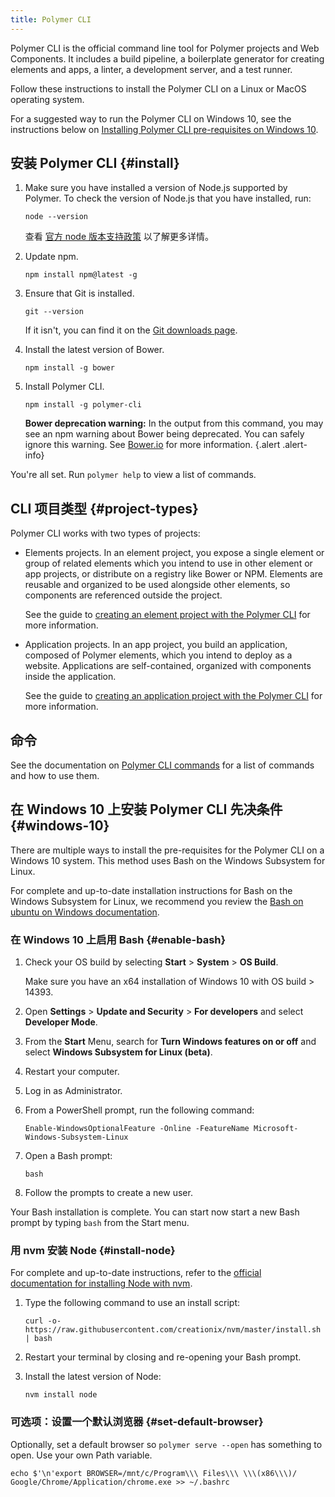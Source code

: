 ```yaml
---
title: Polymer CLI
---
```


<!-- toc -->

Polymer CLI is the official command line tool for Polymer projects and Web Components. It includes 
a build pipeline, a boilerplate generator for creating elements and apps, a linter, a development
server, and a test runner.

Follow these instructions to install the Polymer CLI on a Linux or MacOS operating system. 

For a suggested way to run the Polymer CLI on Windows 10, see the instructions below on 
[Installing Polymer CLI pre-requisites on Windows 10](#windows-10). 

## 安装 Polymer CLI {#install}

1.  Make sure you have installed a version of Node.js supported by Polymer. To check the version
    of Node.js that you have installed, run:
    
        node --version
    
    查看 [官方 node 版本支持政策](node-support) 以了解更多详情。

1.  Update npm.

        npm install npm@latest -g

1.  Ensure that Git is installed.

        git --version

    If it isn't, you can find it on the [Git downloads page](https://git-scm.com/downloads).

1.  Install the latest version of Bower.

        npm install -g bower

1.  Install Polymer CLI.

        npm install -g polymer-cli

    **Bower deprecation warning:** In the output from this command, you may see an npm warning
    about Bower being deprecated. You can safely ignore this warning. See [Bower.io](https://bower.io/blog/)
    for more information.
    {.alert .alert-info}

You're all set. Run `polymer help` to view a list of commands.

## CLI 项目类型 {#project-types}

Polymer CLI works with two types of projects:

* Elements projects. In an element project, you expose a single element or group of related 
  elements which you intend to use in other element or app projects, or distribute on a registry 
  like Bower or NPM. Elements are reusable and organized to be used alongside other elements, so 
  components are referenced outside the project.
  
  See the guide to [creating an element project with the Polymer CLI](create-element-polymer-cli)
  for more information.

* Application projects. In an app project, you build an application, composed of Polymer elements, 
  which you intend to deploy as a website. Applications are self-contained, organized with 
  components inside the application.
  
  See the guide to [creating an application project with the Polymer CLI](create-app-polymer-cli)
  for more information.

## 命令

See the documentation on [Polymer CLI commands](polymer-cli-commands) for a list of commands and
how to use them.

## 在 Windows 10 上安装 Polymer CLI 先决条件 {#windows-10}

There are multiple ways to install the pre-requisites for the Polymer CLI on a Windows 10 system. 
This method uses Bash on the Windows Subsystem for Linux. 

For complete and up-to-date installation instructions for Bash on the Windows Subsystem for Linux, 
we recommend you review the [Bash on ubuntu on Windows documentation](https://msdn.microsoft.com/en-us/commandline/wsl/about). 

### 在 Windows 10 上启用 Bash {#enable-bash}

1.  Check your OS build by selecting **Start** > **System** > **OS Build**. 
    
    Make sure you have an x64 installation of Windows 10 with OS build > 14393.
    
1.  Open **Settings** > **Update and Security** > **For developers** and select **Developer Mode**.

1.  From the **Start** Menu, search for **Turn Windows features on or off** and select **Windows 
Subsystem for Linux (beta)**. 

1.  Restart your computer. 

1.  Log in as Administrator. 

1.  From a PowerShell prompt, run the following command:
    
        Enable-WindowsOptionalFeature -Online -FeatureName Microsoft-Windows-Subsystem-Linux

1.  Open a Bash prompt:
    
        bash

6.  Follow the prompts to create a new user.

Your Bash installation is complete. You can start now start a new Bash prompt by typing `bash` from 
the Start menu.

### 用 nvm 安装 Node {#install-node}

For complete and up-to-date instructions, refer to the [official documentation for installing Node 
with nvm](https://github.com/creationix/nvm).

1.  Type the following command to use an install script:
    
        curl -o- https://raw.githubusercontent.com/creationix/nvm/master/install.sh | bash

2.  Restart your terminal by closing and re-opening your Bash prompt.

3.  Install the latest version of Node:

        nvm install node

### 可选项：设置一个默认浏览器 {#set-default-browser}

Optionally, set a default browser so `polymer serve --open` has something to open. Use your own 
Path variable.

    echo $'\n'export BROWSER=/mnt/c/Program\\\ Files\\\ \\\(x86\\\)/
    Google/Chrome/Application/chrome.exe >> ~/.bashrc
